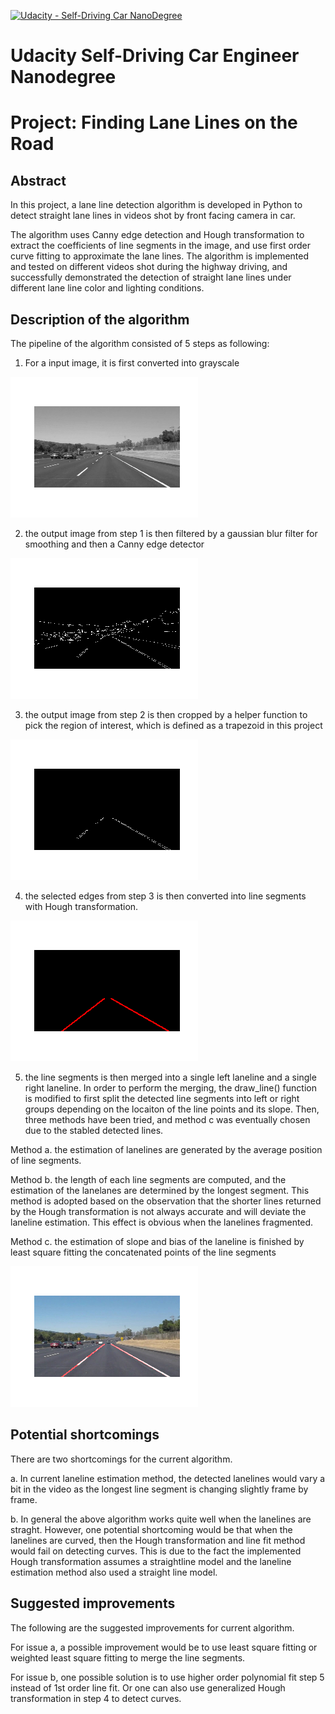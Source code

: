 [![Udacity - Self-Driving Car NanoDegree](https://s3.amazonaws.com/udacity-sdc/github/shield-carnd.svg)](http://www.udacity.com/drive)
# Udacity Self-Driving Car Engineer Nanodegree
# Project: Finding Lane Lines on the Road

## Abstract

In this project, a lane line detection algorithm is developed in Python to detect straight lane lines in videos shot by front facing camera in car. 

The algorithm uses Canny edge detection and Hough transformation to extract the coefficients of line segments in the image, and use first order curve fitting to approximate the lane lines. The algorithm is implemented and tested on different videos shot during the highway driving, and successfully demonstrated the detection of straight lane lines under different lane line color and lighting conditions.

## Description of the algorithm
The pipeline of the algorithm consisted of 5 steps as following:
1. For a input image, it is first converted into grayscale

![alt text](https://github.com/davidsky900/SelfDrivingCar-LaneLine/blob/master/myExamples/imageGray.png)

2. the output image from step 1 is then filtered by a gaussian blur filter for smoothing and then a Canny edge detector

![alt text](https://github.com/davidsky900/SelfDrivingCar-LaneLine/blob/master/myExamples/imageEdge.png)

3. the output image from step 2 is then cropped by a helper function to pick the region of interest, which is defined as a trapezoid in this project

![alt text](https://github.com/davidsky900/SelfDrivingCar-LaneLine/blob/master/myExamples/imageCut.png)

4. the selected edges from step 3 is then converted into line segments with Hough transformation.

![alt text](https://github.com/davidsky900/SelfDrivingCar-LaneLine/blob/master/myExamples/imageHough.png)

5. the line segments is then merged into a single left laneline and a single right laneline. In order to perform the merging, the draw_line()  function is modified to first split the detected line segments into left or right groups depending on the locaiton of the line points and its slope. Then, three methods have been tried, and method c was eventually chosen due to the stabled detected lines.

 Method a. the estimation of lanelines are generated by the average position of line segments. 
 
 Method b. the length of each line segments are computed, and the estimation of the lanelanes are determined by the longest segment. This method is adopted based on the observation that the shorter lines returned by the Hough transformation is not always accurate and will deviate the laneline estimation. This effect is obvious when the lanelines fragmented. 
 
 Method c. the estimation of slope and bias of the laneline is finished by least square fitting the concatenated points of the line segments
 
 ![alt text](https://github.com/davidsky900/SelfDrivingCar-LaneLine/blob/master/myExamples/imageFinal.png)


## Potential shortcomings
There are two shortcomings for the current algorithm.

a. In current laneline estimation method, the detected lanelines would vary a bit in the video as the longest line segment is changing slightly frame by frame. 

b. In general the above algorithm works quite well when the lanelines are straght. However, one potential shortcoming would be that when the lanelines are curved, then the Hough transformation and line fit method would fail on detecting curves. This is due to the fact the implemented Hough transformation assumes a straightline model and the laneline estimation method also used a straight line model. 

## Suggested improvements
The following are the suggested improvements for current algorithm. 

For issue a, a possible improvement would be to use least square fitting or weighted least square fitting to merge the line segments. 

For issue b, one possible solution is to use higher order polynomial fit step 5 instead of 1st order line fit. Or one can also use generalized Hough transformation in step 4 to detect curves. 
